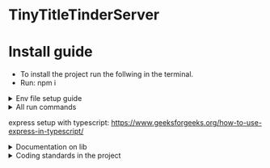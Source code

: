 # TinyTitleTinderServer

# Install guide
- To install the project run the follwing in the terminal.
- Run: npm i

<details>
<summary>Env file setup guide</summary>
# Env file setup guide before running
- Make an .env file in root with the following variables
- PORT = The port the application is running on 
- DB_HOST = Name of the database host
- DB_PORT = Database port
- DB_USERNAME = Database username
- DB_PASSWORD = Database password
- DB_DATABASE = The name of the database
</details>

<details>
<summary>All run commands</summary>

- Run as dev: 
```
npm run start-dev
```

- Run in production (only on production server): 
```
npm run start
```

# Eslint commands
- Run eslint to auto cleanup code: 
```
npm run format
```

- Run eslint to check code standard is valid: 
```
npm run lint
```

# Test command
- Run to run test with jest: 
```
npm run test
```

</details>

express setup with typescript: 
https://www.geeksforgeeks.org/how-to-use-express-in-typescript/

<details>
<summary>Documentation on lib</summary>
- Axios     =   https://www.npmjs.com/package/axios
- Dotenv    =   https://www.npmjs.com/package/dotenv
- Express   =   https://www.npmjs.com/package/express
- Nodemon   =   https://www.npmjs.com/package/nodemon
- Ts-node   =   https://www.npmjs.com/package/ts-node
- Typescript =  https://www.npmjs.com/package/typescript
- Eslint    =   https://www.npmjs.com/package/eslint
</details>


<details>
<summary>Coding standards in the project</summary>
- ....coming soon....
</details>